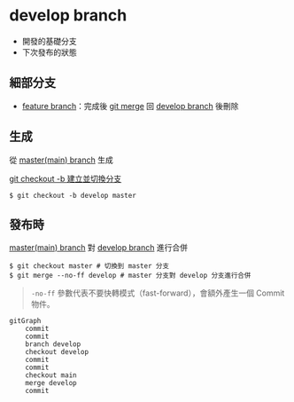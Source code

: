 # develop branch

- 開發的基礎分支
- 下次發布的狀態


## 細部分支
- [feature branch](feature%20branch.md)：完成後 [git merge](dontTrustYourLittleBrain/git%20merge.md) 回 [develop branch](develop%20branch.md) 後刪除


## 生成
從 [master(main) branch](Git%20Flow/master(main)%20branch.md) 生成

[git checkout -b 建立並切換分支](git%20checkout%20-b%20建立並切換分支)
```shell
$ git checkout -b develop master
```

## 發布時
[master(main) branch](Git%20Flow/master(main)%20branch.md) 對 [develop branch](develop%20branch.md) 進行合併

```shell
$ git checkout master # 切換到 master 分支
$ git merge --no-ff develop # master 分支對 develop 分支進行合併
```

> `-no-ff` 參數代表不要快轉模式（fast-forward），會額外產生一個 Commit 物件。
```mermaid
gitGraph
	commit
	commit
	branch develop
	checkout develop
	commit
	commit
	checkout main
	merge develop
	commit
```
